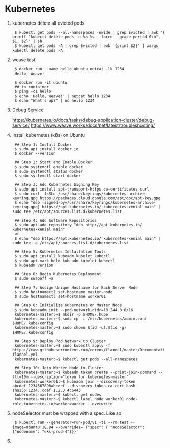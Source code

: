 Kubernetes
==========

1. kubernetes delete all evicted pods
        
        $ kubectl get pods --all-namespaces -owide | grep Evicted | awk '{ printf "kubectl delete pods -n %s %s --force --grace-period 0\n", $1, $2}' | sh
        $ kubectl get pods -A | grep Evicted | awk '{print $2}' | xargs kubectl delete pods -A 
        
2. weave test

        $ docker run --name hello ubuntu netcat -lk 1234
        Hello, Weave!
        
        $ docker run -it ubuntu
        ## in container
        $ ping -c1 hello
        $ echo 'Hello, Weave!' | netcat hello 1234
        $ echo "What's up?" | nc hello 1234

3. Debug Service

   https://kubernetes.io/docs/tasks/debug-application-cluster/debug-service/
   https://www.weave.works/docs/net/latest/troubleshooting/

4. Install kubernetes (k8s) on Ubuntu

        ## Step 1: Install Docker
        $ sudo apt install docker.io
        $ docker --version
        
        ## Step 2: Start and Enable Docker
        $ sudo systemctl enable docker
        $ sudo systemctl status docker
        $ sudo systemctl start docker
        
        ## Step 3: Add Kubernetes Signing Key
        $ sudo apt install apt-transport-https ca-certificates curl
        $ sudo curl -fsSLo /usr/share/keyrings/kubernetes-archive-keyring.gpg https://packages.cloud.google.com/apt/doc/apt-key.gpg
        $ echo "deb [signed-by=/usr/share/keyrings/kubernetes-archive-keyring.gpg] https://apt.kubernetes.io/ kubernetes-xenial main" | sudo tee /etc/apt/sources.list.d/kubernetes.list
        
        ## Step 4: Add Software Repositories
        $ sudo apt-add-repository "deb http://apt.kubernetes.io/ kubernetes-xenial main"
        or
        $ echo "deb https://apt.kubernetes.io/ kubernetes-xenial main" | sudo tee -a /etc/apt/sources.list.d/kubernetes.list
        
        ## Step 5: Kubernetes Installation Tools
        $ sudo apt install kubeadm kubelet kubectl
        $ sudo apt-mark hold kubeadm kubelet kubectl
        $ kubeadm version
        
        ## Step 6: Begin Kubernetes Deployment
        $ sudo swapoff –a
        
        ## Step 7: Assign Unique Hostname for Each Server Node 
        $ sudo hostnamectl set-hostname master-node
        $ sudo hostnamectl set-hostname worker01
        
        ## Step 8: Initialize Kubernetes on Master Node
        $ sudo kubeadm init --pod-network-cidr=10.244.0.0/16
        kubernetes-master:~$ mkdir -p $HOME/.kube
        kubernetes-master:~$ sudo cp -i /etc/kubernetes/admin.conf $HOME/.kube/config
        kubernetes-master:~$ sudo chown $(id -u):$(id -g) $HOME/.kube/config
        
        ## Step 9: Deploy Pod Network to Cluster
        kubernetes-master:~$ sudo kubectl apply -f https://raw.githubusercontent.com/coreos/flannel/master/Documentation/kube-flannel.yml
        kubernetes-master:~$ kubectl get pods --all-namespaces
        
        ## Step 10: Join Worker Node to Cluster
        kubernetes-master:~$ kubeadm token create --print-join-command --ttl=10m --description="token for kubernetes-master"
        kubernetes-worker01:~$ kubeadm join --discovery-token abcdef.1234567890abcdef --discovery-token-ca-cert-hash sha256:1234..cdef 1.2.3.4:6443
        kubernetes-master:~$ kubectl get nodes
        kubernetes-master:~$ kubectl label node worker01 node-role.kubernetes.io/worker=worker --overwrite

5. nodeSelector must be wrapped with a spec. Like so
        
        $ kubectl run --generator=run-pod/v1 -ti --rm test --image=ubuntu:18.04 --overrides='{"spec": { "nodeSelector": {"nodename": "eks-prod-4"}}}'

6. 
